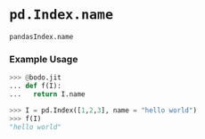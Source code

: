 # `pd.Index.name`

`pandasIndex.name`


### Example Usage

```py
>>> @bodo.jit
... def f(I):
...   return I.name

>>> I = pd.Index([1,2,3], name = "hello world")
>>> f(I)
"hello world"
```

